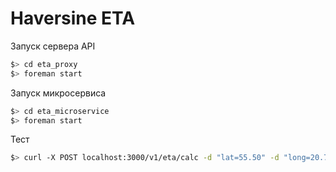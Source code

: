 # Haversine ETA

Запуск сервера API

```bash
$> cd eta_proxy
$> foreman start
```

Запуск микросервиса

```bash
$> cd eta_microservice
$> foreman start
```

Тест
```bash
$> curl -X POST localhost:3000/v1/eta/calc -d "lat=55.50" -d "long=20.70"
```

